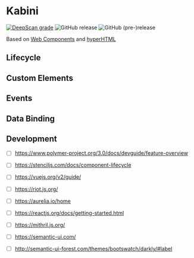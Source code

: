 # Kabini
[![DeepScan grade](https://deepscan.io/api/projects/3416/branches/30590/badge/grade.svg?style=flat-square)](https://deepscan.io/dashboard#view=project&pid=3416&bid=30590)
![GitHub release](https://img.shields.io/github/release/c7x43t/Kabini.svg)
![GitHub (pre-)release](https://img.shields.io/github/release/c7x43t/Kabini/all.svg)

Based on [Web Components](https://developer.mozilla.org/en-US/docs/Web/Web_Components) and [hyperHTML](https://github.com/WebReflection/hyperHTML)
## Lifecycle
## Custom Elements
## Events
## Data Binding
## Development
 * [ ] https://www.polymer-project.org/3.0/docs/devguide/feature-overview
 * [ ] https://stenciljs.com/docs/component-lifecycle
 * [ ] https://vuejs.org/v2/guide/
 * [ ] https://riot.js.org/
 * [ ] https://aurelia.io/home
 * [ ] https://reactjs.org/docs/getting-started.html
 * [ ] https://mithril.js.org/
 * [ ] https://semantic-ui.com/
 * [ ] http://semantic-ui-forest.com/themes/bootswatch/darkly/#label
 

